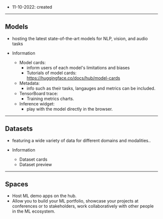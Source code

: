 - 11-10-2022: created


---
## Models

- hosting the latest state-of-the-art models for NLP, vision, and audio tasks

- Information
	- Model cards: 
		- inform users of each model's limitations and biases
		- Tutorials of model cards: https://huggingface.co/docs/hub/model-cards
	- Metadata: 
		- info such as their tasks, langauges and metrics can be included. 
	- TensorBoard trace: 
		- Training metrics charts. 
	- Inference widget: 
		- play with the model directly in the browser. 


----
## Datasets
- featuring a wide variety of data for different domains and modalities..

- Information
	- Dataset cards
	- Dataset preview


---
## Spaces


- Host ML demo apps on the hub.
- Allow you to build your ML portfolio, showcase your projects at conferences or to stakeholders, work collaboratively with other people in the ML ecosystem.